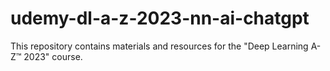 # udemy-dl-a-z-2023-nn-ai-chatgpt
This repository contains materials and resources for the "Deep Learning A-Z™ 2023" course.

